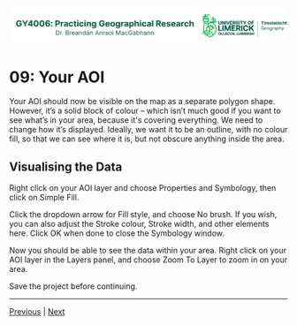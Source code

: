 ![UL Geography logo](../assets/images/GY4006_logo.png)

# 09: Your AOI

Your AOI should now be visible on the map as a separate polygon shape. However, it’s a solid block of colour – which isn’t much good if you want to see what’s in your area, because it's covering everything. We need to change how it’s displayed. Ideally, we want it to be an outline, with no colour fill, so that we can see where it is, but not obscure anything inside the area.

## Visualising the Data

Right click on your AOI layer and choose Properties and Symbology, then click on Simple Fill. 

Click the dropdown arrow for Fill style, and choose No brush. If you wish, you can also adjust the Stroke colour, Stroke width, and other elements here. Click OK when done to close the Symbology window.

Now you should be able to see the data within your area. Right click on your AOI layer in the Layers panel, and choose Zoom To Layer to zoom in on your area.

Save the project before continuing.


___
[Previous](./08_your_AOI.md) | [Next](./10_AOI_buffer.md)
